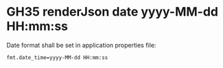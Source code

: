 # GH35 renderJson date yyyy-MM-dd HH:mm:ss

Date format shall be set in application properties file:

```
fmt.date_time=yyyy-MM-dd HH:mm:ss
```